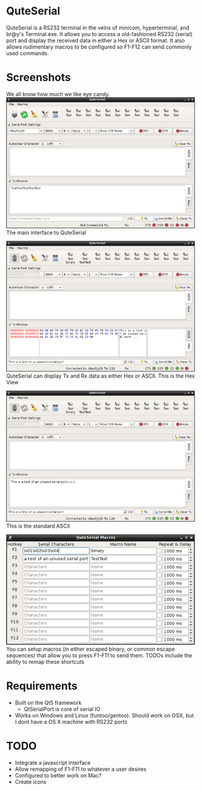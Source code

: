 QuteSerial
==========

QuteSerial is a RS232 terminal in the veins of minicom, hyperterminal,
and br@y's Terminal.exe.  It allows you to access a old-fashioned RS232
(serial) port and display the received data in either a Hex or ASCII 
format. It also allows rudimentary macros to be configured so F1-F12
can send commonly used commands.

Screenshots
===========

We all know how much we like eye candy.
![Screenshot of Main Software Interface](README.d/main-interface.png "Main Interface when Starting")
The main interface to QuteSerial

![Screenshot of Main Interface in Hex View](README.d/main-hexview.png "QuteSerial can display Tx/Rx'd data in Hex")
QuteSerial can display Tx and Rx data as either Hex or ASCII.  This is the Hex View

![Screenshot of Main Interface in ASCII View](README.d/main-asciiview.png "... or ASCII")
This is the standard ASCII

![Macro Window](README.d/macro-example.png "Main Macro Window. Notice the ability to send binary strings")
You can setup macros (in either escaped binary, or common escape sequences) that allow you to press F1-F11 to send them.  TODOs include the ability to remap these shortcuts


Requirements
=============

- Built on the Qt5 framework
  - QtSerialPort is core of serial IO
- Works on Windows and Linux (funtoo/gentoo).  Should work on OSX, but I dont have a OS X machine with RS232 ports

TODO
====

- Integrate a javascript interface
- Allow remapping of F1-F11 to whatever a user desires
- Configured to better work on Mac?
- Create icons
